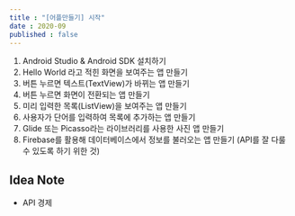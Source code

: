 ```yaml
---
title : "[어플만들기] 시작"
date : 2020-09
published : false
---
```




1. Android Studio & Android SDK 설치하기
2. Hello World 라고 적힌 화면을 보여주는 앱 만들기
3. 버튼 누르면 텍스트(TextView)가 바뀌는 앱 만들기
4. 버튼 누르면 화면이 전환되는 앱 만들기
5. 미리 입력한 목록(ListView)을 보여주는 앱 만들기
6. 사용자가 단어를 입력하여 목록에 추가하는 앱 만들기
7. Glide 또는 Picasso라는 라이브러리를 사용한 사진 앱 만들기
8. Firebase를 활용해 데이터베이스에서 정보를 불러오는 앱 만들기 (API를 잘 다룰 수 있도록 하기 위한 것)


## Idea Note
- API 경제
